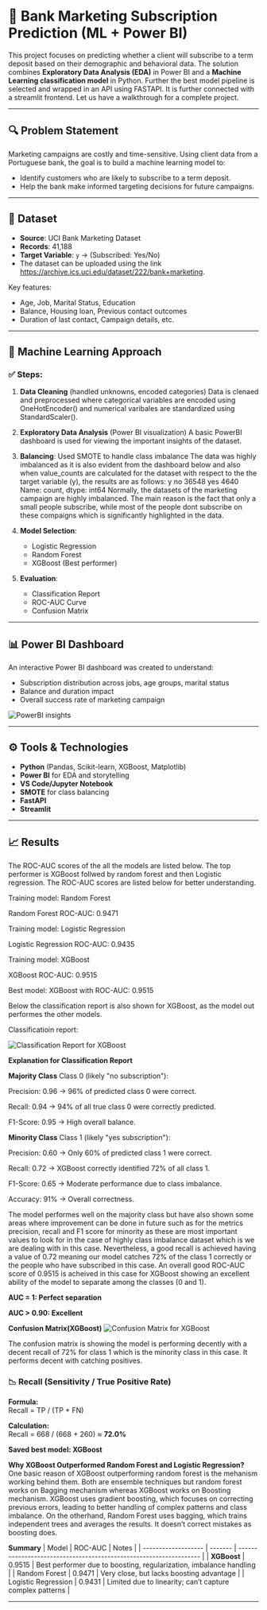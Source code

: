 # 🏦 Bank Marketing Subscription Prediction (ML + Power BI)

This project focuses on predicting whether a client will subscribe to a term deposit based on their demographic and behavioral data. The solution combines **Exploratory Data Analysis (EDA)** in Power BI and a **Machine Learning classification model** in Python. Further the best model pipeline is selected and wrapped in an API using FASTAPI. It is further connected with a streamlit frontend. Let us have a walkthrough for a complete project.

---

## 🔍 Problem Statement

Marketing campaigns are costly and time-sensitive. Using client data from a Portuguese bank, the goal is to build a machine learning model to:
- Identify customers who are likely to subscribe to a term deposit.
- Help the bank make informed targeting decisions for future campaigns.

---

## 📁 Dataset

- **Source**: UCI Bank Marketing Dataset  
- **Records**: 41,188  
- **Target Variable**: `y` → (Subscribed: Yes/No)
- The dataset can be uploaded using the link https://archive.ics.uci.edu/dataset/222/bank+marketing.

Key features:
- Age, Job, Marital Status, Education  
- Balance, Housing loan, Previous contact outcomes  
- Duration of last contact, Campaign details, etc.

---

## 🧠 Machine Learning Approach

### ✅ Steps:
1. **Data Cleaning** (handled unknowns, encoded categories)
   Data is clenaed and preprocessed where categorical variables are encoded using OneHotEncoder() and numerical varibales are standardized using StandardScaler().
2. **Exploratory Data Analysis** (Power BI visualization)
   A basic PowerBI dashboard is used for viewing the important insights of the dataset.
   
3. **Balancing**: Used SMOTE to handle class imbalance
The data was highly imbalanced as it is also evident from the dashboard below and also when value_counts are calculated for the dataset with respect to the the target variable (y), the results are as follows:
y
no     36548
yes     4640
Name: count, dtype: int64
Normally, the datasets of the marketing campaign are highly imbalanced. The main reason is the fact that only a small people subscribe, while most of the people dont subscribe on these compaigns which is significantly highlighted in the data.
4. **Model Selection**:
   - Logistic Regression   
   - Random Forest  
   - XGBoost (Best performer)
5. **Evaluation**:
   - Classification Report  
   - ROC-AUC Curve
   - Confusion Matrix

---

## 📊 Power BI Dashboard

An interactive Power BI dashboard was created to understand:
- Subscription distribution across jobs, age groups, marital status
- Balance and duration impact
- Overall success rate of marketing campaign

 ![PowerBI insights](images/power_bi.png)

---

## ⚙️ Tools & Technologies

- **Python** (Pandas, Scikit-learn, XGBoost, Matplotlib)
- **Power BI** for EDA and storytelling
- **VS Code/Jupyter Notebook**
- **SMOTE** for class balancing
- **FastAPI**
- **Streamlit**

---

## 📈 Results
The ROC-AUC scores of the all the models are listed below. The top performer is XGBoost follwed by random forest and then Logistic regression. The ROC-AUC scores are listed below for better understanding.

Training model: Random Forest

Random Forest ROC-AUC: 0.9471

Training model: Logistic Regression

Logistic Regression ROC-AUC: 0.9435

Training model: XGBoost

XGBoost ROC-AUC: 0.9515

Best model: XGBoost with ROC-AUC: 0.9515

Below the classification report is also shown for XGBoost, as the model out performes the other models.

Classificatioin report:

![Classification Report for XGBoost](images/classification_report_xgboost.png)

**Explanation for Classification Report**

**Majority Class**
Class 0 (likely "no subscription"):

Precision: 0.96 → 96% of predicted class 0 were correct.

Recall: 0.94 → 94% of all true class 0 were correctly predicted.

F1-Score: 0.95 → High overall balance.

**Minority Class**
Class 1 (likely "yes subscription"):

Precision: 0.60 → Only 60% of predicted class 1 were correct.

Recall: 0.72 → XGBoost correctly identified 72% of all class 1.

F1-Score: 0.65 → Moderate performance due to class imbalance.

Accuracy: 91% → Overall correctness.

The model performes well on the majority class but have also shown some areas where improvement can be done in future such as for the metrics precision, recall and F1 score for minority as these are most important values to look for in the case of highly class imbalance dataset which is we are dealing with in this case. Nevertheless, a good recall is achieved having a value of 0.72 meaning our model catches 72% of the class 1 correctly or the people who have subscribed in this case. An overall good ROC-AUC score of 0.9515 is acheived in this case for XGBoost showing an excellent ability of the model to separate among the classes (0 and 1).

**AUC = 1: Perfect separation**

**AUC > 0.90: Excellent**

**Confusion Matrix(XGBoost)**
![Confusion Matrix for XGBoost](images/confusion_matrix.png)

The confusion matrix is showing the model is performing decently with a decent recall of 72% for class 1 which is the minority class in this case. It performs decent with catching positives.

### 📉 Recall (Sensitivity / True Positive Rate)

**Formula:**  
Recall = TP / (TP + FN)

**Calculation:**  
Recall = 668 / (668 + 260) ≈ **72.0%**


**Saved best model: XGBoost**

**Why XGBoost Outperformed Random Forest and Logistic Regression?**
One basic reason of XGBoost outperforming random forest is the mehanism working behind them. Both are ensemble techniques but random forest works on Bagging mechanism whereas XGBoost works on Boosting mechanism. XGBoost uses gradient boosting, which focuses on correcting previous errors, leading to better handling of complex patterns and class imbalance. On the otherhand, Random Forest uses bagging, which trains independent trees and averages the results. It doesn’t correct mistakes as boosting does.

**Summary**
| Model               | ROC-AUC | Notes                                                              |
| ------------------- | ------- | ------------------------------------------------------------------ |
| **XGBoost**         | 0.9515  | Best performer due to boosting, regularization, imbalance handling |
| Random Forest       | 0.9471  | Very close, but lacks boosting advantage                           |
| Logistic Regression | 0.9431  | Limited due to linearity; can’t capture complex patterns           |





---
